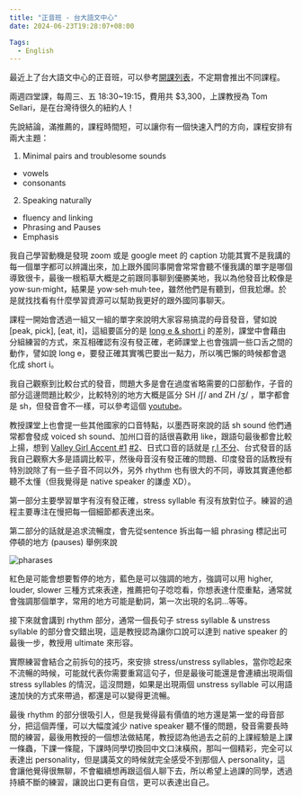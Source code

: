 ```yaml
---
title: "正音班 - 台大語文中心"
date: 2024-06-23T19:28:07+08:00

Tags:
  - English
---
```


最近上了台大語文中心的正音班，可以參考[開課列表](https://www.ntulc.ntu.edu.tw/category?lang=en)，不定期會推出不同課程。

兩週四堂課，每周三、五 18:30~19:15，費用共 $3,300，上課教授為 Tom Sellari，是在台灣待很久的紐約人！

先說結論，滿推薦的，課程時間短，可以讓你有一個快速入門的方向，課程安排有兩大主題：

1. Minimal pairs and troublesome sounds
  - vowels
  - consonants
2. Speaking naturally
  - fluency and linking
  - Phrasing and Pauses
  - Emphasis

我自己學習動機是發現 zoom 或是 google meet 的 caption 功能其實不是我講的每一個單字都可以辨識出來，加上跟外國同事開會常常會聽不懂我講的單字是哪個導致很卡，最後一根稻草大概是之前跟同事聊到優勝美地，我以為他發音比較像是 yow·sun·might，結果是 yow·seh·muh·tee，雖然他們是有聽到，但我尬爆。於是就找找看有什麼學習資源可以幫助我更好的跟外國同事聊天。

課程一開始會透過一組又一組的單字來說明大家容易搞混的母音發音，譬如說 [peak, pick], [eat, it]，這組要區分的是 [long e & short i](https://www.goalsenglish.com/lessons/short-i-vs-long-e-american-english) 的差別，課堂中會藉由分組練習的方式，來互相確認有沒有發正確，老師課堂上也會強調一些口舌之間的動作，譬如說 long e，要發正確其實嘴巴要出一點力，所以嘴巴懶的時候都會退化成 short i。

我自己觀察到比較台式的發音，問題大多是會在過度省略需要的口部動作，子音的部分這邊問題比較少，比較特別的地方大概是區分 SH /ʃ/ and ZH /ʒ/ ，單字都會是 sh，但發音會不一樣，可以參考這個 [youtube](https://www.youtube.com/watch?v=ZLjQH1m5hpc&ab_channel=SanDiegoVoiceandAccent)。

教授課堂上也會提一些其他國家的口音特點，以墨西哥來說的話 sh sound 他們通常都會發成 voiced sh sound、加州口音的話很喜歡用 like，跟語句最後都會比較上揚，想到 [Valley Girl Accent #1](https://www.youtube.com/watch?v=mIBg-w6TNLE&ab_channel=JimmyKimmelLive) [#2](https://www.tiktok.com/@sachbajwa/video/7184824020024462634)、日式口音的話就是 [r,l 不分](https://www.youtube.com/watch?v=F4MsJHn-lRA&ab_channel=RachelandJun)、台式發音的話我自己觀察大多是語調比較平，然後母音沒有發正確的問題、印度發音的話教授有特別說除了有一些子音不同以外，另外 rhythm 也有很大的不同，導致其實連他都聽不太懂（但我覺得是 native speaker 的謙虛 XD）。


第一部分主要學習單字有沒有發正確，stress syllable 有沒有放對位子。練習的過程主要專注在慢把每一個細節都表達出來。

第二部分的話就是追求流暢度，會先從sentence 拆出每一組 phrasing 標記出可停頓的地方 (pauses) 舉例來說

![pharases](https://i.imgur.com/fBnhl2y.png)

紅色是可能會想要暫停的地方，藍色是可以強調的地方，強調可以用 higher, louder, slower 三種方式來表達，推薦把句子唸唸看，你想表達什麼重點，通常就會強調那個單字，常用的地方可能是動詞，第一次出現的名詞...等等。

接下來就會講到 rhythm 部分，通常一個長句子 stress syllable & unstress syllable 的部分會交錯出現，這是教授認為讓你口說可以達到 native speaker 的最後一步，教授用 ultimate 來形容。

實際練習會結合之前拆句的技巧，來安排 stress/unstress syllables，當你唸起來不流暢的時候，可能就代表你需要重寫這句子，但是最後可能還是會連續出現兩個 stress syllables 的情況，這沒問題，如果是出現兩個 unstress syllable 可以用語速加快的方式來帶過，都還是可以變得更流暢。

最後 rhythm 的部分很吸引人，但是我覺得最有價值的地方還是第一堂的母音部分，把這個弄懂，可以大幅度減少 native speaker 聽不懂的問題，發音需要長時間的練習，最後用教授的一個想法做結尾，教授認為他過去之前的上課經驗是上課一條蟲，下課一條龍，下課時同學切換回中文口沫橫飛，那叫一個精彩，完全可以表達出 personality，但是講英文的時候就完全感受不到那個人 personality，這會讓他覺得很無聊，不會繼續想再跟這個人聊下去，所以希望上過課的同學，透過持續不斷的練習，讓說出口更有自信，更可以表達出自己。

